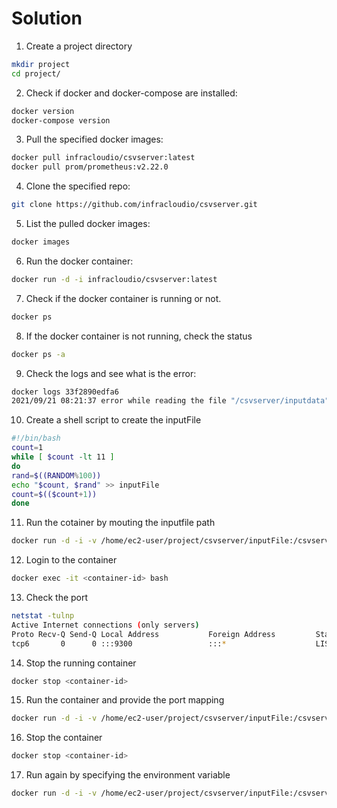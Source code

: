 # Solution

1. Create a project directory
```sh
mkdir project
cd project/
```

2. Check if docker and docker-compose are installed:
```sh
docker version
docker-compose version
```

3. Pull the specified docker images:
```sh
docker pull infracloudio/csvserver:latest
docker pull prom/prometheus:v2.22.0
```

4. Clone the specified repo:
```sh
git clone https://github.com/infracloudio/csvserver.git
```

5. List the pulled docker images:
```sh
docker images
```

6. Run the docker container:
```sh
docker run -d -i infracloudio/csvserver:latest
```

7. Check if the docker container is running or not.
```sh
docker ps
```

8. If the docker container is not running, check the status
```sh
docker ps -a
```

9. Check the logs and see what is the error:
```sh
docker logs 33f2890edfa6
2021/09/21 08:21:37 error while reading the file "/csvserver/inputdata": open /csvserver/inputdata: no such file or directory
```

10. Create a shell script to create the inputFile
```sh
#!/bin/bash
count=1
while [ $count -lt 11 ]
do
rand=$((RANDOM%100))
echo "$count, $rand" >> inputFile
count=$(($count+1))
done
```

11. Run the cotainer by mouting the inputfile path
```sh
docker run -d -i -v /home/ec2-user/project/csvserver/inputFile:/csvserver/inputdata infracloudio/csvserver:latest
```

12. Login to the container
```sh
docker exec -it <container-id> bash
```

13. Check the port
```sh
netstat -tulnp
Active Internet connections (only servers)
Proto Recv-Q Send-Q Local Address           Foreign Address         State       PID/Program name
tcp6       0      0 :::9300                 :::*                    LISTEN      1/csvserver
```

14. Stop the running container
```sh
docker stop <container-id>
```

15. Run the container and provide the port mapping
```sh
docker run -d -i -v /home/ec2-user/project/csvserver/inputFile:/csvserver/inputdata -p 9393:9300 infracloudio/csvserver:latest
```

16. Stop the container 
```sh
docker stop <container-id>
```

17. Run again by specifying the environment variable
```sh
docker run -d -i -v /home/ec2-user/project/csvserver/inputFile:/csvserver/inputdata -p 9393:9300 -e CSVSERVER_BORDER='Orange' infracloudio/csvserver:latest
```
